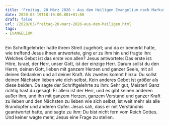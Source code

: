 ```yaml
---
title: 'Freitag, 20 März 2020 : Aus dem Heiligen Evangelium nach Markus - Mk 12,28b-34.'
date: 2020-03-19T18:10:00.001+01:00
draft: false
url: /2020/03/freitag-20-marz-2020-aus-dem-heiligen.html
tags: 
- EVANGELIUM
---
```


Ein Schriftgelehrter hatte ihrem Streit zugehört; und da er bemerkt hatte, wie treffend Jesus ihnen antwortete, ging er zu ihm hin und fragte ihn: Welches Gebot ist das erste von allen? Jesus antwortete: Das erste ist: Höre, Israel, der Herr, unser Gott, ist der einzige Herr. Darum sollst du den Herrn, deinen Gott, lieben mit ganzem Herzen und ganzer Seele, mit all deinen Gedanken und all deiner Kraft. Als zweites kommt hinzu: Du sollst deinen Nächsten lieben wie dich selbst. Kein anderes Gebot ist größer als diese beiden. Da sagte der Schriftgelehrte zu ihm: Sehr gut, Meister! Ganz richtig hast du gesagt: Er allein ist der Herr, und es gibt keinen anderen außer ihm, und ihn mit ganzem Herzen, ganzem Verstand und ganzer Kraft zu lieben und den Nächsten zu lieben wie sich selbst, ist weit mehr als alle Brandopfer und anderen Opfer. Jesus sah, dass er mit Verständnis geantwortet hatte, und sagte zu ihm: Du bist nicht fern vom Reich Gottes. Und keiner wagte mehr, Jesus eine Frage zu stellen.